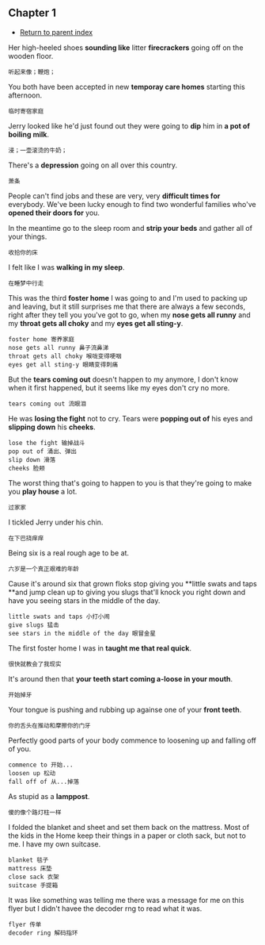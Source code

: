 ## Chapter 1

- [Return to parent index](./index.md)

Her high-heeled shoes **sounding like** litter **firecrackers** going off on the wooden floor.

    听起来像；鞭炮；

You both have been accepted in new **temporay care homes** starting this afternoon.

    临时寄宿家庭

Jerry looked like he'd just found out they were going to **dip** him in **a pot of boiling milk**.

    浸；一壶滚烫的牛奶；

There's a **depression** going on all over this country.

    萧条

People can't find jobs and these are very, very **difficult times for** everybody. We've been lucky enough to find two wonderful families who've **opened their doors for** you.

In the meantime go to the sleep room and **strip your beds** and gather all of your things.

    收拾你的床

I felt like I was **walking in my sleep**.

    在睡梦中行走

This was the third **foster home** I was going to and I'm used to packing up and leaving, but it still surprises me that there are always a few seconds, right after they tell you you've got to go, when my **nose gets all runny** and my **throat gets all choky** and my **eyes get all sting-y**.

    foster home 寄养家庭
    nose gets all runny 鼻子流鼻涕
    throat gets all choky 喉咙变得哽咽
    eyes get all sting-y 眼睛变得刺痛

But the **tears coming out** doesn't happen to my anymore, I don't know when it first happened, but it seems like my eyes don't cry no more.

    tears coming out 流眼泪

He was **losing the fight** not to cry. Tears were **popping out of** his eyes and **slipping down** his **cheeks**.

    lose the fight 输掉战斗
    pop out of 涌出、弹出
    slip down 滑落
    cheeks 脸颊

The worst thing that's going to happen to you is that they're going to make you **play house** a lot.

    过家家

I tickled Jerry under his chin.

    在下巴挠痒痒

Being six is a real rough age to be at.

    六岁是一个真正艰难的年龄

Cause it's around six that grown floks stop giving you **little swats and taps **and jump clean up to giving you slugs that'll knock you right down and have you seeing stars in the middle of the day.

    little swats and taps 小打小闹
    give slugs 猛击
    see stars in the middle of the day 眼冒金星

The first foster home I was in **taught me that real quick**.

    很快就教会了我现实

It's around then that **your teeth start coming a-loose in your mouth**.

    开始掉牙

Your tongue is pushing and rubbing up againse one of your **front teeth**.

    你的舌头在推动和摩擦你的门牙

Perfectly good parts of your body commence to loosening up and falling off of you.

    commence to 开始...
    loosen up 松动
    fall off of 从...掉落

As stupid as a **lamppost**.

    傻的像个路灯柱一样

I folded the blanket and sheet and set  them back on the mattress. Most of the kids in the Home keep their things in a paper or cloth sack, but not to me. I have my own suitcase.

    blanket 毯子
    mattress 床垫
    close sack 衣架
    suitcase 手提箱

It was like something was telling me there was a message for me on this flyer but I didn't havee the decoder rng to read what it was.

    flyer 传单
    decoder ring 解码指环